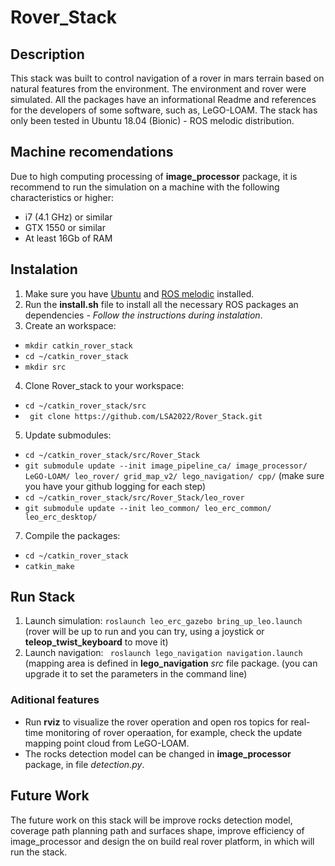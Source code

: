 # Rover_Stack

## Description
This stack was built to control navigation of a rover in mars terrain based on natural features from the environment. The environment and rover were simulated. 
All the packages have an informational Readme and references for the developers of some software, such as, LeGO-LOAM.
The stack has only been tested in Ubuntu 18.04 (Bionic) - ROS melodic distribution.

## Machine recomendations
Due to high computing processing of **image_processor** package, it is recommend to run the simulation on a machine with the following characteristics or higher:
- i7 (4.1 GHz) or similar
- GTX 1550 or similar
- At least 16Gb of RAM

## Instalation
1. Make sure you have [Ubuntu](https://ubuntu.com/download/alternative-downloads) and [ROS melodic](http://wiki.ros.org/melodic/Installation/Ubuntu#Installation) installed.
2. Run the **install.sh** file to install all the necessary ROS packages an dependencies - _Follow the instructions during instalation_.
3. Create an workspace: 
- ``` mkdir catkin_rover_stack ```
- ``` cd ~/catkin_rover_stack ```
- ``` mkdir src ```
4. Clone Rover_stack to your workspace:
 - ``` cd ~/catkin_rover_stack/src ```
 - ``` git clone https://github.com/LSA2022/Rover_Stack.git```
5. Update submodules: 
 - ``` cd ~/catkin_rover_stack/src/Rover_Stack ```
 - ``` git submodule update --init image_pipeline_ca/ image_processor/ LeGO-LOAM/ leo_rover/ grid_map_v2/ lego_navigation/ cpp/ ``` (make sure you have your github logging for each step)  
 - ``` cd ~/catkin_rover_stack/src/Rover_Stack/leo_rover ```
 - ``` git submodule update --init leo_common/ leo_erc_common/ leo_erc_desktop/ ```
7. Compile the packages:
 - ``` cd ~/catkin_rover_stack ```
 - ``` catkin_make ```

## Run Stack
1. Launch simulation: ``` roslaunch leo_erc_gazebo bring_up_leo.launch ``` (rover will be up to run and you can try, using a joystick or **teleop_twist_keyboard** to move it)
2. Launch navigation: ``` roslaunch lego_navigation navigation.launch``` (mapping area is defined in **lego_navigation** _src_ file package. (you can upgrade it to set the parameters in the command line)

### Aditional features
- Run **rviz** to visualize the rover operation and open ros topics for real-time monitoring of rover operaation, for example, check the update mapping point cloud from LeGO-LOAM.
- The rocks detection model can be changed in **image_processor** package, in file _detection.py_.

## Future Work
The future work on this stack will be improve rocks detection model, coverage path planning path and surfaces shape, improve efficiency of image_processor and design the on build real rover platform, in which will run the stack.
